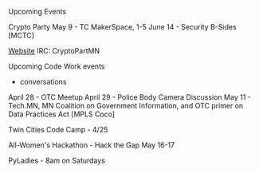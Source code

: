 Upcoming Events

Crypto Party
May 9 - TC MakerSpace, 1-5
June 14 - Security B-Sides [MCTC]

[Website](http://www.CryptoPartyMN.com)
IRC: CryptoPartMN

Upcoming Code Work events
- conversations

April 28 - OTC Meetup
April 29 - Police Body Camera Discussion
May 11 - Tech.MN, MN Coalition on Government Information, and OTC primer on Data Practices Act [MPLS Coco]

Twin Cities Code Camp - 4/25

All-Women's Hackathon - Hack the Gap May 16-17

PyLadies - 8am on Saturdays
